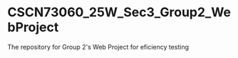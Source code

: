 # CSCN73060_25W_Sec3_Group2_WebProject
The repository for Group 2's Web Project for eficiency testing
